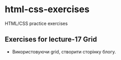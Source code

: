 # html-css-exercises

HTML/CSS practice exercises

## Exercises for lecture-17 Grid

- Використовуючи grid, створити сторінку блогу.
